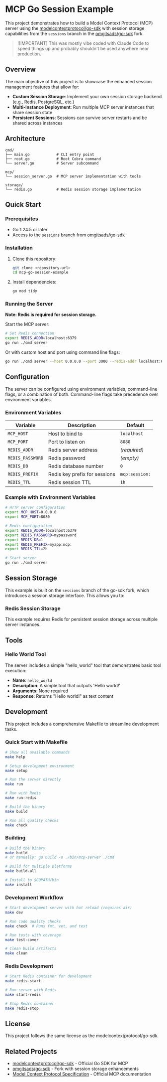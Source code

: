 # MCP Go Session Example

This project demonstrates how to build a Model Context Protocol (MCP) server using the [modelcontextprotocol/go-sdk](https://github.com/modelcontextprotocol/go-sdk) with session storage capabilities from the `sessions` branch in the [omgitsads/go-sdk](https://github.com/omgitsads/go-sdk) fork.

> ![IMPORTANT]
> This was mostly vibe coded with Claude Code to speed things up and probably shouldn't be used anywhere near production.

## Overview

The main objective of this project is to showcase the enhanced session management features that allow for:

- **Custom Session Storage**: Implement your own session storage backend (e.g., Redis, PostgreSQL, etc.)
- **Multi-Instance Deployment**: Run multiple MCP server instances that share session state
- **Persistent Sessions**: Sessions can survive server restarts and be shared across instances

## Architecture

```
cmd/
├── main.go            # CLI entry point
├── root.go            # Root Cobra command
└── server.go          # Server subcommand

mcp/
└── session_server.go  # MCP server implementation with tools

storage/
└── redis.go           # Redis session storage implementation
```

## Quick Start

### Prerequisites

- Go 1.24.5 or later
- Access to the `sessions` branch from [omgitsads/go-sdk](https://github.com/omgitsads/go-sdk)

### Installation

1. Clone this repository:
   ```bash
   git clone <repository-url>
   cd mcp-go-session-example
   ```

3. Install dependencies:
   ```bash
   go mod tidy
   ```

### Running the Server

**Note: Redis is required for session storage.**

Start the MCP server:
```bash
# Set Redis connection
export REDIS_ADDR=localhost:6379
go run ./cmd server
```

Or with custom host and port using command line flags:
```bash
go run ./cmd server --host 0.0.0.0 --port 3000 --redis-addr localhost:6379
```


## Configuration

The server can be configured using environment variables, command-line flags, or a combination of both. Command-line flags take precedence over environment variables.

### Environment Variables

| Variable | Description | Default |
|----------|-------------|---------|
| `MCP_HOST` | Host to bind to | `localhost` |
| `MCP_PORT` | Port to listen on | `8080` |
| `REDIS_ADDR` | Redis server address | _(required)_ |
| `REDIS_PASSWORD` | Redis password | _(empty)_ |
| `REDIS_DB` | Redis database number | `0` |
| `REDIS_PREFIX` | Redis key prefix for sessions | `mcp:session:` |
| `REDIS_TTL` | Redis session TTL | `1h` |

### Example with Environment Variables

```bash
# HTTP server configuration
export MCP_HOST=0.0.0.0
export MCP_PORT=8080

# Redis configuration
export REDIS_ADDR=localhost:6379
export REDIS_PASSWORD=mypassword
export REDIS_DB=1
export REDIS_PREFIX=myapp:mcp:
export REDIS_TTL=2h

# Start server
go run ./cmd server
```

## Session Storage

This example is built on the `sessions` branch of the go-sdk fork, which introduces a session storage interface. This allows you to:

### Redis Session Storage

This example requires Redis for persistent session storage across multiple server instances.


## Tools

### Hello World Tool

The server includes a simple "hello_world" tool that demonstrates basic tool execution:

- **Name**: `hello_world`
- **Description**: A simple tool that outputs 'Hello world!'
- **Arguments**: None required
- **Response**: Returns "Hello world!" as text content

## Development

This project includes a comprehensive Makefile to streamline development tasks.

### Quick Start with Makefile

```bash
# Show all available commands
make help

# Setup development environment
make setup

# Run the server directly
make run

# Run with Redis
make run-redis

# Build the binary
make build

# Run all quality checks
make check
```

### Building

```bash
# Build the binary
make build
# or manually: go build -o ./bin/mcp-server ./cmd

# Build for multiple platforms
make build-all

# Install to $GOPATH/bin
make install
```

### Development Workflow

```bash
# Start development server with hot reload (requires air)
make dev

# Run code quality checks
make check  # Runs fmt, vet, and test

# Run tests with coverage
make test-cover

# Clean build artifacts
make clean
```

### Redis Development

```bash
# Start Redis container for development
make redis-start

# Run server with Redis
make start-redis

# Stop Redis container
make redis-stop
```

## License

This project follows the same license as the modelcontextprotocol/go-sdk.

## Related Projects

- [modelcontextprotocol/go-sdk](https://github.com/modelcontextprotocol/go-sdk) - Official Go SDK for MCP
- [omgitsads/go-sdk](https://github.com/omgitsads/go-sdk) - Fork with session storage enhancements
- [Model Context Protocol Specification](https://modelcontextprotocol.io/) - Official MCP documentation